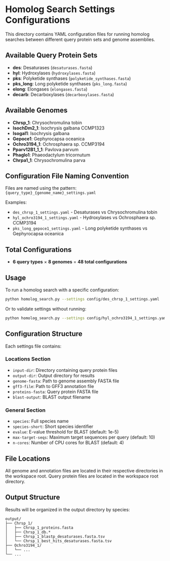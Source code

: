 # Homolog Search Settings Configurations

This directory contains YAML configuration files for running homolog searches between different query protein sets and genome assemblies.

## Available Query Protein Sets

- **des**: Desaturases (`desaturases.fasta`)
- **hyl**: Hydroxylases (`hydroxylases.fasta`)
- **pks**: Polyketide synthases (`polyketide_synthases.fasta`)
- **pks_long**: Long polyketide synthases (`pks_long.fasta`)
- **elong**: Elongases (`elongases.fasta`)
- **decarb**: Decarboxylases (`decarboxylases.fasta`)

## Available Genomes

- **Chrsp_1**: Chrysochromulina tobin
- **IsochDm2_1**: Isochrysis galbana CCMP1323
- **Isogal1**: Isochrysis galbana
- **Gepoce1**: Gephyrocapsa oceanica
- **Ochro3194_1**: Ochrosphaera sp. CCMP3194
- **Pparv12B1_1_1**: Pavlova parvum
- **Phaglo1**: Phaeodactylum tricornutum
- **Chrpa1_1**: Chrysochromulina parva

## Configuration File Naming Convention

Files are named using the pattern: `{query_type}_{genome_name}_settings.yaml`

Examples:
- `des_chrsp_1_settings.yaml` - Desaturases vs Chrysochromulina tobin
- `hyl_ochro3194_1_settings.yaml` - Hydroxylases vs Ochrosphaera sp. CCMP3194
- `pks_long_gepoce1_settings.yaml` - Long polyketide synthases vs Gephyrocapsa oceanica

## Total Configurations

- **6 query types** × **8 genomes** = **48 total configurations**

## Usage

To run a homolog search with a specific configuration:

```bash
python homolog_search.py --settings config/des_chrsp_1_settings.yaml
```

Or to validate settings without running:

```bash
python homolog_search.py --settings config/hyl_ochro3194_1_settings.yaml --validate
```

## Configuration Structure

Each settings file contains:

### Locations Section
- `input-dir`: Directory containing query protein files
- `output-dir`: Output directory for results
- `genome-fasta`: Path to genome assembly FASTA file
- `gff3-file`: Path to GFF3 annotation file
- `proteins-fasta`: Query protein FASTA file
- `blast-output`: BLAST output filename

### General Section
- `species`: Full species name
- `species-short`: Short species identifier
- `evalue`: E-value threshold for BLAST (default: 1e-5)
- `max-target-seqs`: Maximum target sequences per query (default: 10)
- `n-cores`: Number of CPU cores for BLAST (default: 4)

## File Locations

All genome and annotation files are located in their respective directories in the workspace root. Query protein files are located in the workspace root directory.

## Output Structure

Results will be organized in the output directory by species:
```
output/
├── Chrsp_1/
│   ├── Chrsp_1_proteins.fasta
│   ├── Chrsp_1_db.*
│   ├── Chrsp_1_blastp_desaturases.fasta.tsv
│   └── Chrsp_1_best_hits_desaturases.fasta.tsv
├── Ochro3194_1/
│   └── ...
└── ...
```

